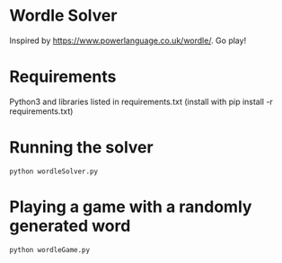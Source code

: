 # Wordle Solver
Inspired by https://www.powerlanguage.co.uk/wordle/. Go play!

# Requirements
Python3 and libraries listed in requirements.txt (install with pip install -r requirements.txt)

# Running the solver
`python wordleSolver.py`

# Playing a game with a randomly generated word
`python wordleGame.py`